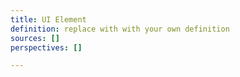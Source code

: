 ```yaml
---
title: UI Element
definition: replace with with your own definition
sources: []
perspectives: []

---
```

